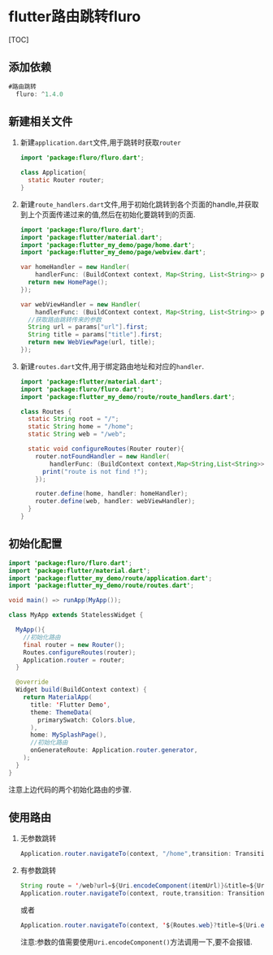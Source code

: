# flutter路由跳转fluro

[TOC]

## 添加依赖

~~~~dart
#路由跳转
  fluro: ^1.4.0
~~~~

## 新建相关文件

1. 新建`application.dart`文件,用于跳转时获取`router`

   ~~~~java
   import 'package:fluro/fluro.dart';
   
   class Application{
     static Router router;
   }
   ~~~~

   

2. 新建`route_handlers.dart`文件,用于初始化跳转到各个页面的handle,并获取到上个页面传递过来的值,然后在初始化要跳转到的页面.

   ~~~~java
   import 'package:fluro/fluro.dart';
   import 'package:flutter/material.dart';
   import 'package:flutter_my_demo/page/home.dart';
   import 'package:flutter_my_demo/page/webview.dart';
   
   var homeHandler = new Handler(
       handlerFunc: (BuildContext context, Map<String, List<String>> params) {
     return new HomePage();
   });
   
   var webViewHandler = new Handler(
       handlerFunc: (BuildContext context, Map<String, List<String>> params) {
     //获取路由跳转传来的参数
     String url = params["url"].first;
     String title = params["title"].first;
     return new WebViewPage(url, title);
   });
   ~~~~

   

3. 新建`routes.dart`文件,用于绑定路由地址和对应的`handler`.

   ~~~~java
   import 'package:flutter/material.dart';
   import 'package:fluro/fluro.dart';
   import 'package:flutter_my_demo/route/route_handlers.dart';
   
   class Routes {
     static String root = "/";
     static String home = "/home";
     static String web = "/web";
   
     static void configureRoutes(Router router){
       router.notFoundHandler = new Handler(
           handlerFunc: (BuildContext context,Map<String,List<String>> params){
         print("route is not find !");
       });
   
       router.define(home, handler: homeHandler);
       router.define(web, handler: webViewHandler);
     }
   }
   ~~~~

   

## 初始化配置

~~~~java
import 'package:fluro/fluro.dart';
import 'package:flutter/material.dart';
import 'package:flutter_my_demo/route/application.dart';
import 'package:flutter_my_demo/route/routes.dart';

void main() => runApp(MyApp());

class MyApp extends StatelessWidget {

  MyApp(){
    //初始化路由
    final router = new Router();
    Routes.configureRoutes(router);
    Application.router = router;
  }

  @override
  Widget build(BuildContext context) {
    return MaterialApp(
      title: 'Flutter Demo',
      theme: ThemeData(
        primarySwatch: Colors.blue,
      ),
      home: MySplashPage(),
      //初始化路由
      onGenerateRoute: Application.router.generator,
    );
  }
}
~~~~

注意上边代码的两个初始化路由的步骤.

## 使用路由

1. 无参数跳转

   ~~~~java
   Application.router.navigateTo(context, "/home",transition: TransitionType.fadeIn);
   ~~~~

2. 有参数跳转

   ~~~~java
   String route = '/web?url=${Uri.encodeComponent(itemUrl)}&title=${Uri.encodeComponent(itemTitle)}';
   Application.router.navigateTo(context, route,transition: TransitionType.fadeIn);
   ~~~~

   或者

   ~~~~java
   Application.router.navigateTo(context, '${Routes.web}?title=${Uri.encodeComponent(itemTitle)}&url=${Uri.encodeComponent(itemUrl)}',transition: TransitionType.fadeIn);
   ~~~~

   注意:参数的值需要使用`Uri.encodeComponent()`方法调用一下,要不会报错.